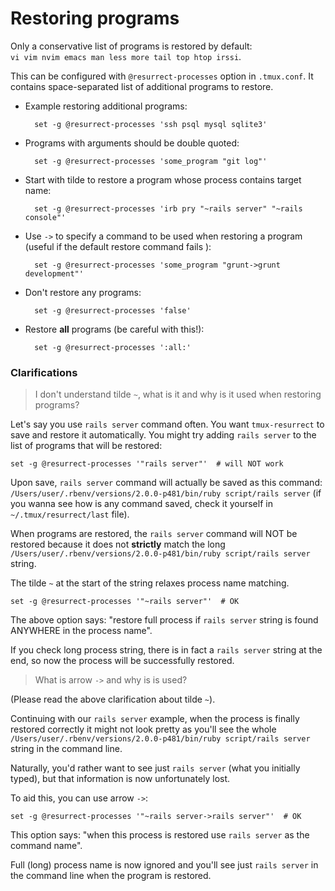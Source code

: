 # Restoring programs

Only a conservative list of programs is restored by default:<br/>
`vi vim nvim emacs man less more tail top htop irssi`.

This can be configured with `@resurrect-processes` option in `.tmux.conf`. It
contains space-separated list of additional programs to restore.

- Example restoring additional programs:

        set -g @resurrect-processes 'ssh psql mysql sqlite3'

- Programs with arguments should be double quoted:

        set -g @resurrect-processes 'some_program "git log"'

- Start with tilde to restore a program whose process contains target name:

        set -g @resurrect-processes 'irb pry "~rails server" "~rails console"'

- Use `->` to specify a command to be used when restoring a program (useful if
  the default restore command fails ):

        set -g @resurrect-processes 'some_program "grunt->grunt development"'

- Don't restore any programs:

        set -g @resurrect-processes 'false'

- Restore **all** programs (be careful with this!):

        set -g @resurrect-processes ':all:'

### Clarifications

> I don't understand tilde `~`, what is it and why is it used when restoring
  programs?

Let's say you use `rails server` command often. You want `tmux-resurrect` to
save and restore it automatically. You might try adding `rails server` to the
list of programs that will be restored:

    set -g @resurrect-processes '"rails server"'  # will NOT work

Upon save, `rails server` command will actually be saved as this command:
`/Users/user/.rbenv/versions/2.0.0-p481/bin/ruby script/rails server`
(if you wanna see how is any command saved, check it yourself in
`~/.tmux/resurrect/last` file).

When programs are restored, the `rails server` command will NOT be restored
because it does not **strictly** match the long
`/Users/user/.rbenv/versions/2.0.0-p481/bin/ruby script/rails server` string.

The tilde `~` at the start of the string relaxes process name matching.

    set -g @resurrect-processes '"~rails server"'  # OK

The above option says: "restore full process if `rails server` string is found
ANYWHERE in the process name".

If you check long process string, there is in fact a `rails server` string at
the end, so now the process will be successfully restored.

> What is arrow `->` and why is is used?

(Please read the above clarification about tilde `~`).

Continuing with our `rails server` example, when the process is finally restored
correctly it might not look pretty as you'll see the whole
`/Users/user/.rbenv/versions/2.0.0-p481/bin/ruby script/rails server` string in
the command line.

Naturally, you'd rather want to see just `rails server` (what you initially
typed), but that information is now unfortunately lost.

To aid this, you can use arrow `->`:

    set -g @resurrect-processes '"~rails server->rails server"'  # OK

This option says: "when this process is restored use `rails server` as the
command name".

Full (long) process name is now ignored and you'll see just `rails server` in
the command line when the program is restored.
